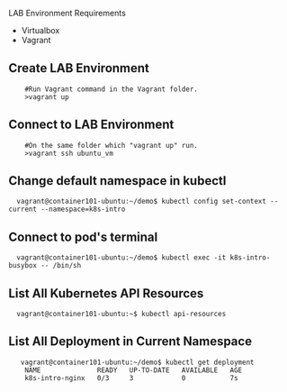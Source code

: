 

LAB Environment Requirements
- Virtualbox
- Vagrant

Create LAB Environment
------------

        #Run Vagrant command in the Vagrant folder.
        >vagrant up


Connect to LAB Environment
------------

        #On the same folder which "vagrant up" run.
        >vagrant ssh ubuntu_vm

Change default namespace in kubectl
------------
      vagrant@container101-ubuntu:~/demo$ kubectl config set-context --current --namespace=k8s-intro


Connect to pod's terminal
------------

      vagrant@container101-ubuntu:~/demo$ kubectl exec -it k8s-intro-busybox -- /bin/sh


List All Kubernetes API Resources
------------

      vagrant@container101-ubuntu:~$ kubectl api-resources

List All Deployment in Current Namespace
------------

       vagrant@container101-ubuntu:~/demo$ kubectl get deployment
        NAME              READY   UP-TO-DATE   AVAILABLE   AGE
        k8s-intro-nginx   0/3     3            0           7s

